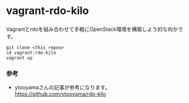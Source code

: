# vagrant-rdo-kilo

###

Vagrantとrdoを組み合わせて手軽にOpenStack環境を構築しよう的な何かです。


```bash:git
git clone <this repos>
cd vagrant-rdo-kilo
vagrant up
```



### 参考
* ytooyamaさんの記事が参考になります。
https://github.com/ytooyama/rdo-kilo





